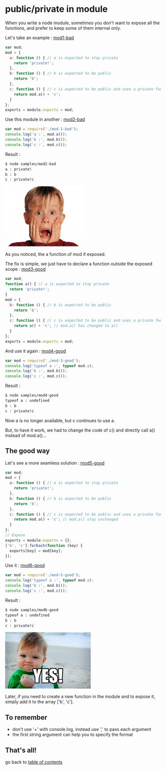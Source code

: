 public/private in module
========================

When you write a node module, sometimes you don't want to expose all the functions, and prefer to keep some of them internal only.

Let's take an example : [mod1-bad](https://github.com/openhoat/node-design/blob/master/samples/mod1-bad.js)

```javascript
var mod;
mod = {
  a: function () { // a is expected to stay private
    return 'private!';
  },
  b: function () { // b is expected to be public
    return 'b';
  },
  c: function () { // c is expected to be public and uses a private function
    return mod.a() + 'c';
  }
};
exports = module.exports = mod;
```

Use this module in another : [mod2-bad](https://github.com/openhoat/node-design/blob/master/samples/mod2-bad.js)

```javascript
var mod = require('./mod-1-bad');
console.log('a :', mod.a());
console.log('b :', mod.b());
console.log('c :', mod.c());
```

Result :

```bash
$ node samples/mod2-bad
a : private!
b : b
c : private!c
```

![Oh no!](https://raw.githubusercontent.com/openhoat/node-design/master/assets/oh-no.jpg)

As you noticed, the a function of mod if exposed.

The fix is simple, we just have to declare a function outside the exposed scope : [mod3-good](https://github.com/openhoat/node-design/blob/master/samples/mod3-good.js)

```javascript
var mod;
function a() { // a is expected to stay private
  return 'private!';
}
mod = {
  b: function () { // b is expected to be public
    return 'b';
  },
  c: function () { // c is expected to be public and uses a private function
    return a() + 'c'; // mod.a() has changed to a()
  }
};
exports = module.exports = mod;
```

And use it again : [mod4-good](https://github.com/openhoat/node-design/blob/master/samples/mod4-good.js)

```javascript
var mod = require('./mod-3-good');
console.log('typeof a :', typeof mod.a);
console.log('b :', mod.b());
console.log('c :', mod.c());
```

Result :

```bash
$ node samples/mod4-good
typeof a : undefined
b : b
c : private!c
```

Now a is no longer available, but c continues to use a.

But, to have it work, we had to change the code of c() and directly call a() instead of mod.a()...

The good way
------------

Let's see a more seamless solution : [mod5-good](https://github.com/openhoat/node-design/blob/master/samples/mod5-good.js)

```javascript
var mod;
mod = {
  a: function () { // a is expected to stay private
    return 'private!';
  },
  b: function () { // b is expected to be public
    return 'b';
  },
  c: function () { // c is expected to be public and uses a private function
    return mod.a() + 'c'; // mod.a() stay unchanged
  }
};
// Expose
exports = module.exports = {};
['b', 'c'].forEach(function (key) {
  exports[key] = mod[key];
});
```
Use it : [mod6-good](https://github.com/openhoat/node-design/blob/master/samples/mod6-good.js)

```javascript
var mod = require('./mod-5-good');
console.log('typeof a :', typeof mod.a);
console.log('b :', mod.b());
console.log('c :', mod.c());
```

Result :

```bash
$ node samples/mod6-good
typeof a : undefined
b : b
c : private!c
```

![Oh yeah!](https://raw.githubusercontent.com/openhoat/node-design/master/assets/yes-baby.jpg)

Later, if you need to create a new function in the module and to expose it, simply add it to the array ['b', 'c'].

To remember
-----------

- don't use '+' with console.log, instead use ',' to pass each argument
- the first string argument can help you to specify the format

That's all!
-----------

go back to [table of contents](../README.md#use-cases)